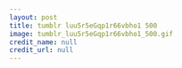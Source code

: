 ```yaml
---
layout: post
title: tumblr luu5r5eGqp1r66vbho1 500
image: tumblr_luu5r5eGqp1r66vbho1_500.gif
credit_name: null 
credit_url: null
---
```


